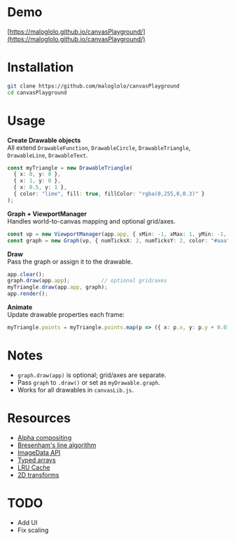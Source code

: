 
# Demo
[https://maloglolo.github.io/canvasPlayground/](https://maloglolo.github.io/canvasPlayground/)

# Installation
```bash
git clone https://github.com/maloglolo/canvasPlayground
cd canvasPlayground
```

# Usage

**Create Drawable objects**  
All extend `DrawableFunction`, `DrawableCircle`, `DrawableTriangle`, `DrawableLine`, `DrawableText`.

```ts
const myTriangle = new DrawableTriangle(
  { x: 0, y: 0 },
  { x: 1, y: 0 },
  { x: 0.5, y: 1 },
  { color: "lime", fill: true, fillColor: "rgba(0,255,0,0.3)" }
);
```

**Graph + ViewportManager**  
Handles world-to-canvas mapping and optional grid/axes.

```ts
const vp = new ViewportManager(app.app, { xMin: -1, xMax: 1, yMin: -1, yMax: 1 }, () => [0,0,400,400], true);
const graph = new Graph(vp, { numTicksX: 2, numTicksY: 2, color: "#aaa" });
```

**Draw**  
Pass the graph or assign it to the drawable.

```ts
app.clear();
graph.draw(app.app);          // optional grid/axes
myTriangle.draw(app.app, graph);
app.render();
```

**Animate**  
Update drawable properties each frame:

```ts
myTriangle.points = myTriangle.points.map(p => ({ x: p.x, y: p.y + 0.01 }));
```

# Notes
- `graph.draw(app)` is optional; grid/axes are separate.
- Pass `graph` to `.draw()` or set as `myDrawable.graph`.
- Works for all drawables in `canvasLib.js`.

# Resources
- [Alpha compositing](https://en.wikipedia.org/wiki/Alpha_compositing)
- [Bresenham's line algorithm](https://en.wikipedia.org/wiki/Bresenham%27s_line_algorithm)
- [ImageData API](https://developer.mozilla.org/en-US/docs/Web/API/ImageData)
- [Typed arrays](https://2ality.com/2015/09/typed-arrays.html)
- [LRU Cache](https://www.enjoyalgorithms.com/blog/implement-least-recently-used-cache)
- [2D transforms](https://dododas.github.io/linear-algebra-with-python/posts/16-12-29-2d-transformations.html)

# TODO
- Add UI
- Fix scaling
```

